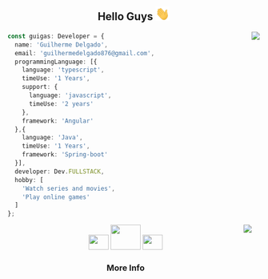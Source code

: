 <div align="center">
  <h2> Hello Guys <img src = "https://raw.githubusercontent.com/ABSphreak/ABSphreak/master/gifs/Hi.gif" width="28px"></h2>
</div>
<img height="410" align="right" src="https://media.tenor.com/cXlrPENTVkEAAAAi/chika-dance.gif" />
<div align="left">

```typescript
const guigas: Developer = {
  name: 'Guilherme Delgado',
  email: 'guilhermedelgado876@gmail.com',
  programmingLanguage: [{
    language: 'typescript',
    timeUse: '1 Years',
    support: {
      language: 'javascript',
      timeUse: '2 years'
    },
    framework: 'Angular'
  },{
    language: 'Java',
    timeUse: '1 Years',
    framework: 'Spring-boot'
  }],
  developer: Dev.FULLSTACK,
  hobby: [
    'Watch series and movies',
    'Play online games'
  ]
};
```

</div>

<div align="center">
  <img height="30" width="40" src="https://cdn.jsdelivr.net/gh/devicons/devicon@latest/icons/spring/spring-original.svg" />
  <img height="50" width="60" src="https://cdn.jsdelivr.net/gh/devicons/devicon@latest/icons/angular/angular-original.svg" />
  <img height="30" width="40" src="https://cdn.jsdelivr.net/gh/devicons/devicon@latest/icons/git/git-plain.svg" />
  <img align="right" height="160em" src="https://github-readme-stats.vercel.app/api?username=guigasprog&show_icons=true&theme=radical" />
  <h3>More Info</h3>
</div>

<!-- <div id="header" align="center">
    <a href="https://github.com/guigasprog" align="center">
      <div align="center">
        <img height="160em" src="https://github-readme-stats.vercel.app/api?username=guigasprog&show_icons=true&theme=radical"/>
        <img height="160em" src="https://github-readme-stats-eight-theta.vercel.app/api/top-langs/?username=guigasprog&layout=compact&langs_count=6&theme=radical"/>
      </div>
    </a>
    <div align="center">
      <h1></h1>
      <img align="center" height="30" width="40" src="https://raw.githubusercontent.com/devicons/devicon/master/icons/html5/html5-original.svg">
      <img align="center" height="30" width="40" src="https://raw.githubusercontent.com/devicons/devicon/master/icons/css3/css3-original.svg">
      <img align="center" height="30" width="40" src="https://raw.githubusercontent.com/devicons/devicon/master/icons/javascript/javascript-plain.svg">
      <div align="left">
        <p>My name is Guilherme Delgado<br>I am a Full Stack Developer<br>Contact: guilhermedelgado876@gmail.com</p>
      </div>
    </div>
</div>   -->

<!--
**guigasprog/guigasprog** is a ✨ _special_ ✨ repository because its `README.md` (this file) appears on your GitHub profile.

Here are some ideas to get you started:

- 🔭 I’m currently working on ...
- 🌱 I’m currently learning ...
- 👯 I’m looking to collaborate on ...
- 🤔 I’m looking for help with ...
- 💬 Ask me about ...
- 📫 How to reach me: ...
- 😄 Pronouns: ...
- ⚡ Fun fact: ...
-->
